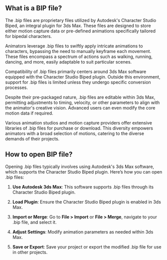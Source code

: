 ## What is a BIP file?

The .bip files are proprietary files utilized by Autodesk's Character Studio Biped, an integral plugin for 3ds Max. These files are designed to store either motion capture data or pre-defined animations specifically tailored for bipedal characters.

Animators leverage .bip files to swiftly apply intricate animations to characters, bypassing the need to manually keyframe each movement. These files encompass a spectrum of actions such as walking, running, dancing, and more, easily adaptable to suit particular scenes.

Compatibility of .bip files primarily centers around 3ds Max software equipped with the Character Studio Biped plugin. Outside this environment, support for .bip files is limited unless they undergo specific conversion processes.

Despite their pre-packaged nature, .bip files are editable within 3ds Max, permitting adjustments to timing, velocity, or other parameters to align with the animator's creative vision. Advanced users can even modify the core motion data if required.

Various animation studios and motion capture providers offer extensive libraries of .bip files for purchase or download. This diversity empowers animators with a broad selection of motions, catering to the diverse demands of their projects.

## How to open BIP file?

Opening .bip files typically involves using Autodesk's 3ds Max software, which supports the Character Studio Biped plugin. Here’s how you can open .bip files:


1. **Use Autodesk 3ds Max**: This software supports .bip files through its Character Studio Biped plugin.
    
1. **Load Plugin**: Ensure the Character Studio Biped plugin is enabled in 3ds Max.
    
1. **Import or Merge**: Go to **File > Import** or **File > Merge**, navigate to your .bip file, and select it.
    
1. **Adjust Settings**: Modify animation parameters as needed within 3ds Max.
    
1. **Save or Export**: Save your project or export the modified .bip file for use in other projects.
